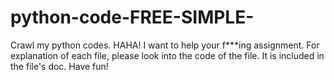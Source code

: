 # python-code-FREE-SIMPLE-
Crawl my python codes.  HAHA! I want to help your f***ing assignment.
For explanation of each file, please look into the code of the file.
It is included in the file's doc.
Have fun!
